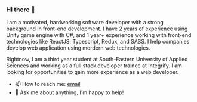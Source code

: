 ### Hi there 👋

I am a motivated, hardworking software developer with a strong background in front-end development. I have 2 years of experience using Unity game engine with C#, and 1 year+ experience working with front-end technologies like ReactJS, Typescript, Redux, and SASS. I help companies develop web application using mordern web technologies.

Rightnow, I am a third year student at South-Eastern University of Applied Sciences and working as a full stack developer trainee at Integrify. I am looking for opportunities to gain more experience as a web developer.

- 📫 How to reach me: [email](nguyenhoang21155@gmail.com)
- 💬 Ask me about anything, I'm happy to help!

<!--
**Hoang0211/Hoang0211** is a ✨ _special_ ✨ repository because its `README.md` (this file) appears on your GitHub profile.

Here are some ideas to get you started:

- 🔭 I’m currently working on ...
- 🌱 I’m currently learning ...
- 👯 I’m looking to collaborate on ...
- 🤔 I’m looking for help with ...
- 💬 Ask me about ...
- 📫 How to reach me: ...
- 😄 Pronouns: ...
- ⚡ Fun fact: ...
-->
